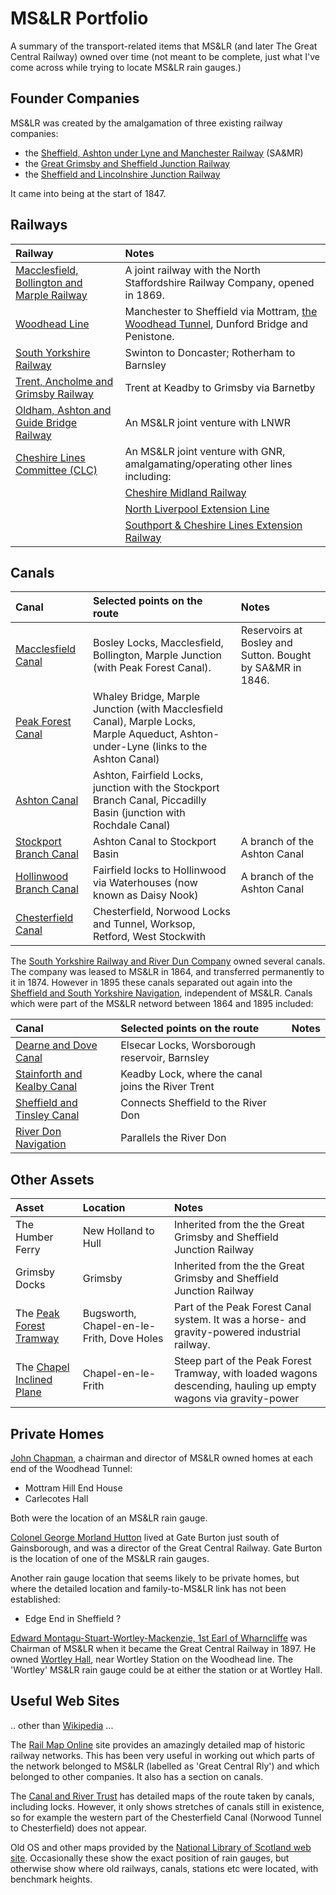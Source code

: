 # MS&LR Portfolio

A summary of the transport-related items that MS&LR (and later The Great Central Railway) owned over time (not meant to be complete, just what I've come across while trying to locate MS&LR rain gauges.)

## Founder Companies

MS&LR was created by the amalgamation of three existing railway companies:

* the [Sheffield, Ashton under Lyne and Manchester Railway](https://en.wikipedia.org/wiki/Sheffield,_Ashton-under-Lyne_and_Manchester_Railway) (SA&MR)
* the [Great Grimsby and Sheffield Junction Railway](https://en.wikipedia.org/wiki/Great_Grimsby_and_Sheffield_Junction_Railway)
* the [Sheffield and Lincolnshire Junction Railway](https://en.wikipedia.org/wiki/Sheffield_and_Lincolnshire_Junction_Railway)

It came into being at the start of 1847.

## Railways

|Railway|Notes|
|:------|:----|
|[Macclesfield, Bollington and Marple Railway](https://en.wikipedia.org/wiki/Macclesfield,_Bollington_and_Marple_Railway)| A joint railway with the North Staffordshire Railway Company, opened in 1869.|
|[Woodhead Line](https://en.wikipedia.org/wiki/Woodhead_line)|Manchester to Sheffield via Mottram, [the Woodhead Tunnel](https://en.wikipedia.org/wiki/Woodhead_Tunnel), Dunford Bridge and Penistone.|
|[South Yorkshire Railway](https://en.wikipedia.org/wiki/South_Yorkshire_Railway)| Swinton to Doncaster; Rotherham to Barnsley|
|[Trent, Ancholme and Grimsby Railway](https://en.wikipedia.org/wiki/Trent,_Ancholme_and_Grimsby_Railway)|Trent at Keadby to Grimsby via Barnetby|
|[Oldham, Ashton and Guide Bridge Railway](https://en.wikipedia.org/wiki/Oldham,_Ashton_and_Guide_Bridge_Railway)|An MS&LR joint venture with LNWR|
|[Cheshire Lines Committee (CLC)](https://en.wikipedia.org/wiki/Cheshire_Lines_Committee)|An MS&LR joint venture with GNR, amalgamating/operating other lines including:|
||[Cheshire Midland Railway](https://en.wikipedia.org/wiki/Cheshire_Midland_Railway)|
||[North Liverpool Extension Line](https://en.wikipedia.org/wiki/North_Liverpool_Extension_Line)|
||[Southport & Cheshire Lines Extension Railway ](https://en.wikipedia.org/wiki/Southport_and_Cheshire_Lines_Extension_Railway)|

 



## Canals

|Canal|Selected points on the route|Notes|
|:----|:----|:-----|
|[Macclesfield Canal](https://en.wikipedia.org/wiki/Macclesfield_Canal)|Bosley Locks, Macclesfield, Bollington, Marple Junction (with Peak Forest Canal). | Reservoirs at Bosley and Sutton. Bought by SA&MR in 1846. |
|[Peak Forest Canal](https://en.wikipedia.org/wiki/Peak_Forest_Canal)|Whaley Bridge, Marple Junction (with Macclesfield Canal), Marple Locks, Marple Aqueduct, Ashton-under-Lyne (links to the Ashton Canal)|
|[Ashton Canal](https://en.wikipedia.org/wiki/Ashton_Canal)|Ashton, Fairfield Locks, junction with the Stockport Branch Canal, Piccadilly Basin (junction with Rochdale Canal)|
|[Stockport Branch Canal](https://en.wikipedia.org/wiki/Stockport_Branch_Canal)| Ashton Canal to Stockport Basin|A branch of the Ashton Canal|
|[Hollinwood Branch Canal](https://en.wikipedia.org/wiki/Hollinwood_Branch_Canal)|Fairfield locks to Hollinwood via Waterhouses (now known as Daisy Nook)|A branch of the Ashton Canal|
|[Chesterfield Canal](https://en.wikipedia.org/wiki/Chesterfield_Canal)|Chesterfield, Norwood Locks and Tunnel, Worksop, Retford, West Stockwith||

The [South Yorkshire Railway and River Dun Company](https://en.wikipedia.org/wiki/South_Yorkshire_Railway) owned several canals. The company was leased to MS&LR in 1864, and transferred permanently to it in 1874. However in 1895 these canals separated out again into the [Sheffield and South Yorkshire Navigation](https://en.wikipedia.org/wiki/Sheffield_and_South_Yorkshire_Navigation), independent of MS&LR. Canals which were part of the MS&LR netword between 1864 and 1895 included:

|Canal| Selected points on the route |Notes|
|:----|:----|:-----|
|[Dearne and Dove Canal](https://en.wikipedia.org/wiki/Dearne_and_Dove_Canal)|Elsecar Locks, Worsborough reservoir, Barnsley||
|[Stainforth and Kealby Canal](https://en.wikipedia.org/wiki/Stainforth_and_Keadby_Canal)|Keadby Lock, where the canal joins the River Trent||
|[Sheffield and Tinsley Canal](https://en.wikipedia.org/wiki/Sheffield_%26_Tinsley_Canal)|Connects Sheffield to the River Don||
|[River Don Navigation](https://en.wikipedia.org/wiki/River_Don_Navigation)|Parallels the River Don|

## Other Assets

|Asset|Location|Notes|
|:----|:----|:----|
|The Humber Ferry|New Holland to Hull|Inherited from the the Great Grimsby and Sheffield Junction Railway|
|Grimsby Docks|Grimsby|Inherited from the the Great Grimsby and Sheffield Junction Railway|
|The [Peak Forest Tramway](https://en.wikipedia.org/wiki/Peak_Forest_Tramway)|Bugsworth, Chapel-en-le-Frith, Dove Holes|Part of the Peak Forest Canal system. It was a horse- and gravity-powered industrial railway.
|The [Chapel Inclined Plane](https://en.wikipedia.org/wiki/Chapel_inclined_plane)|Chapel-en-le-Frith|Steep part of the Peak Forest Tramway, with loaded wagons descending, hauling up empty wagons via gravity-power|

## Private Homes

[John Chapman](https://en.wikipedia.org/wiki/John_Chapman_(Grimsby_MP)), a chairman and director of MS&LR owned homes at each end of the Woodhead Tunnel:
* Mottram Hill End House
* Carlecotes Hall

Both were the location of an MS&LR rain gauge. 

[Colonel George Morland Hutton](https://archive.org/details/visitationengla00britgoog/page/n111/mode/2up) lived at Gate Burton just south of Gainsborough, and was a director of the Great Central Railway. Gate Burton is the location of one of the MS&LR rain gauges.


Another rain gauge location that seems likely to be private homes, but where the detailed location and family-to-MS&LR link has not been established:

* Edge End in Sheffield ?

[Edward Montagu-Stuart-Wortley-Mackenzie, 1st Earl of Wharncliffe](https://en.wikipedia.org/wiki/Edward_Montagu-Stuart-Wortley-Mackenzie,_1st_Earl_of_Wharncliffe) was Chairman of MS&LR when it became the Great Central Railway in 1897. He owned [Wortley Hall](https://en.wikipedia.org/wiki/Wortley_Hall), near Wortley Station on the Woodhead line. The 'Wortley' MS&LR rain gauge could be at either the station or at Wortley Hall.


## Useful Web Sites

.. other than [Wikipedia](https://en.wikipedia.org/) ...

The [Rail Map Online](http://www.railmaponline.com/UKIEMap.php) site provides an amazingly detailed map of historic railway networks. This has been very useful in working out which parts of the network belonged to MS&LR (labelled as 'Great Central Rly') and which belonged to other companies. It also has a section on canals.

The [Canal and River Trust](https://canalrivertrust.org.uk/enjoy-the-waterways/canal-and-river-network) has detailed maps of the route taken by canals, including locks. However, it only shows stretches of canals still in existence, so for example the western part of the Chesterfield Canal (Norwood Tunnel to Chesterfield) does not appear.

Old OS and other maps provided by the [National Library of Scotland web site](https://maps.nls.uk/). Occasionally these show the exact position of rain gauges, but otherwise show where old railways, canals, stations etc were located, with benchmark heights.





